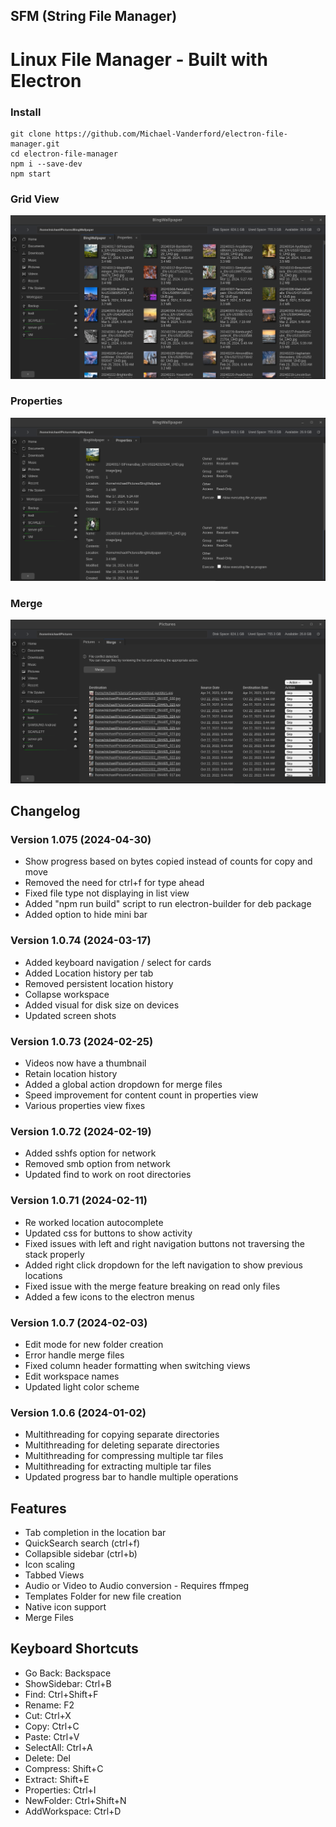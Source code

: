 
## SFM (String File Manager)

# Linux File Manager - Built with Electron

### Install

    git clone https://github.com/Michael-Vanderford/electron-file-manager.git
    cd electron-file-manager
    npm i --save-dev
    npm start

### Grid View
![Screenshot 1](assets/screenshots/Grid1.png?raw=true)
### Properties
![Screenshot 2](assets/screenshots/Properties1.png?raw=true)
### Merge
![Screenshot 3](assets/screenshots/Merge1.png?raw=true)
<!-- ![Screenshot 2](/screenshots/screenshot_2.png?raw=true)

![Screenshot 3](/screenshots/screenshot_3.png?raw=true) -->

## Changelog

### Version 1.075 (2024-04-30)
- Show progress based on bytes copied instead of counts for copy and move
- Removed the need for ctrl+f for type ahead
- Fixed file type not displaying in list view
- Added "npm run build" script to run electron-builder for deb package
- Added option to hide mini bar


### Version 1.0.74 (2024-03-17)
- Added keyboard navigation / select for cards
- Added Location history per tab
- Removed persistent location history
- Collapse workspace
- Added visual for disk size on devices
- Updated screen shots


### Version 1.0.73 (2024-02-25)
- Videos now have a thumbnail
- Retain location history
- Added a global action dropdown for merge files
- Speed improvement for content count in properties view
- Various properties view fixes

### Version 1.0.72 (2024-02-19)
- Added sshfs option for network
- Removed smb option from network
- Updated find to work on root directories

### Version 1.0.71 (2024-02-11)
- Re worked location autocomplete
- Updated css for buttons to show activity
- Fixed issues with left and right navigation buttons not traversing the stack properly
- Added right click dropdown for the left navigation to show previous locations
- Fixed issue with the merge feature breaking on read only files
- Added a few icons to the electron menus

### Version 1.0.7 (2024-02-03)
- Edit mode for new folder creation
- Error handle merge files
- Fixed column header formatting when switching views
- Edit workspace names
- Updated light color scheme

### Version 1.0.6 (2024-01-02)
- Multithreading for copying separate directories
- Multithreading for deleting separate directories
- Multithreading for compressing multiple tar files
- Multithreading for extracting multiple tar files
- Updated progress bar to handle multiple operations


## Features

* Tab completion in the location bar
* QuickSearch search (ctrl+f)
* Collapsible sidebar (ctrl+b)
* Icon scaling
* Tabbed Views
* Audio or Video to Audio conversion - Requires ffmpeg
* Templates Folder for new file creation
* Native icon support
* Merge Files


## Keyboard Shortcuts

* Go Back: Backspace
* ShowSidebar: Ctrl+B
* Find: Ctrl+Shift+F
* Rename: F2
* Cut: Ctrl+X
* Copy: Ctrl+C
* Paste: Ctrl+V
* SelectAll: Ctrl+A
* Delete: Del
* Compress: Shift+C
* Extract: Shift+E
* Properties: Ctrl+I
* NewFolder: Ctrl+Shift+N
* AddWorkspace: Ctrl+D


<!-- Stack
<ul>
    <li><a href="https://nodejs.org/en/">nodejs</a></li>
    <li><a href="https://github.com/electron/electron">electron</li>
    <li><a href="https://semantic-ui.com">semantic-ui</a></li>
    <li><a href="https://www.chartjs.org/">chartjs</a></li>
    <li><a href="https://dragselect.com/">dragselect</a></li>
    <li><a href="https://craig.is/killing/mice">mousetrap</a></li>
    <li><a href="https://www.npmjs.com/package/open">open</a></li>
    <li><a href="https://www.npmjs.com/package/mime-types">mime-types</a></li>
    <li><a href="https://webpack.js.org/">webpack</a></li>
    <li><a href="https://icons.getbootstrap.com/">bootstrap-icons</a></li>
    <li><a href="https://getbootstrap.com/">bootstrap</a></li>
    <li><a href="https://jquery.com/">jquery - legacy</a></li>
</ul> -->


